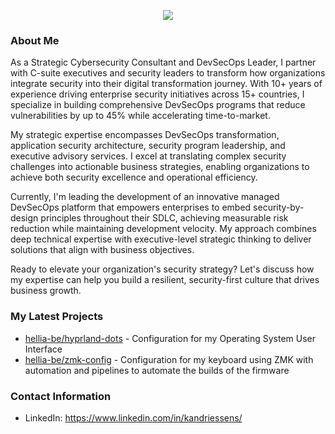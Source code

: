 <p align="center">
    <a href="https://github.com/anuraghazra/github-readme-stats">
        <img align="center" src="https://github-readme-stats.vercel.app/api?username=hellia-be&show_icons=true&theme=tokyonight" />
    </a>
</p>

### About Me
As a Strategic Cybersecurity Consultant and DevSecOps Leader, I partner with C-suite executives and security leaders to transform how organizations integrate security into their digital transformation journey. With 10+ years of experience driving enterprise security initiatives across 15+ countries, I specialize in building comprehensive DevSecOps programs that reduce vulnerabilities by up to 45% while accelerating time-to-market.

My strategic expertise encompasses DevSecOps transformation, application security architecture, security program leadership, and executive advisory services. I excel at translating complex security challenges into actionable business strategies, enabling organizations to achieve both security excellence and operational efficiency.

Currently, I'm leading the development of an innovative managed DevSecOps platform that empowers enterprises to embed security-by-design principles throughout their SDLC, achieving measurable risk reduction while maintaining development velocity. My approach combines deep technical expertise with executive-level strategic thinking to deliver solutions that align with business objectives.

Ready to elevate your organization's security strategy? Let's discuss how my expertise can help you build a resilient, security-first culture that drives business growth.

### My Latest Projects
- [hellia-be/hyprland-dots](https://github.com/hellia-be/hyprland-dots) - Configuration for my Operating System User Interface
- [hellia-be/zmk-config](https://github.com/hellia-be/zmk-config) - Configuration for my keyboard using ZMK with automation and pipelines to automate the builds of the firmware

### Contact Information
- LinkedIn: <https://www.linkedin.com/in/kandriessens/>
